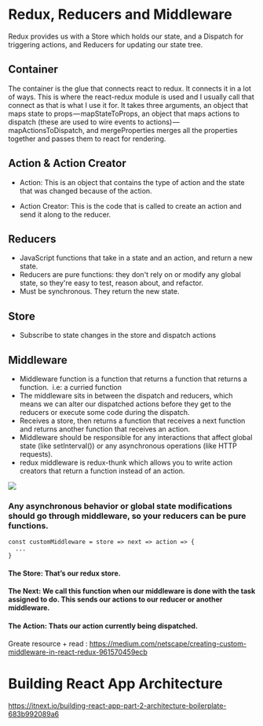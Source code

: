 # Redux, Reducers and Middleware
Redux provides us with a Store which holds our state, and a Dispatch for triggering actions, and Reducers for updating our state tree.

## Container

The container is the glue that connects react to redux. It connects it in a lot of ways. This is where the react-redux module is used and I usually call that connect as that is what I use it for. It takes three arguments, an object that maps state to props — mapStateToProps, an object that maps actions to dispatch (these are used to wire events to actions) — mapActionsToDispatch, and mergeProperties merges all the properties together and passes them to react for rendering.

## Action & Action Creator

- Action: This is an object that contains the type of action and the state that was changed because of the action.

- Action Creator: This is the code that is called to create an action and send it along to the reducer.

## Reducers

- JavaScript functions that take in a state and an action, and return a new state. 
- Reducers are pure functions: they don't rely on or modify any global state, so they're easy to test, reason about, and refactor.
- Must be synchronous. They return the new state.

## Store

- Subscribe to state changes in the store and dispatch actions

## Middleware

- Middleware function is a function that returns a function that returns a function.  i.e: a curried function
- The middleware sits in between the dispatch and reducers, which means we can alter our dispatched actions before they get to the reducers or execute some code during the dispatch.
- Receives a store, then returns a function that receives a next function and returns another function that receives an action.
- Middleware should be responsible for any interactions that affect global state (like setInterval()) or any asynchronous operations (like HTTP requests).
- redux middleware is redux-thunk which allows you to write action creators that return a function instead of an action.

<img src="https://cdn-images-1.medium.com/max/1600/1*HdW9EAF92r__hgFINFGYSw.png">

### Any asynchronous behavior or global state modifications should go through middleware, so your reducers can be pure functions. 

```
const customMiddleware = store => next => action => {
  ...
}
```

#### The Store: That’s our redux store.

#### The Next: We call this function when our middleware is done with the task assigned to do. This sends our actions to our reducer or another middleware.

#### The Action: Thats our action currently being dispatched.

Greate resource + read : <a href="https://medium.com/netscape/creating-custom-middleware-in-react-redux-961570459ecb">https://medium.com/netscape/creating-custom-middleware-in-react-redux-961570459ecb</a>

# Building React App Architecture 

https://itnext.io/building-react-app-part-2-architecture-boilerplate-683b992089a6
